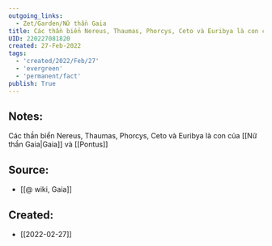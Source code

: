 ```yaml
---
outgoing_links:
  - Zet/Garden/Nữ thần Gaia
title: Các thần biển Nereus, Thaumas, Phorcys, Ceto và Euribya là con của Gaia và Pontus
UID: 220227081820
created: 27-Feb-2022
tags:
  - 'created/2022/Feb/27'
  - 'evergreen'
  - 'permanent/fact'
publish: True
---
```

## Notes:
Các thần biển Nereus, Thaumas, Phorcys, Ceto và Euribya là con của [[Nữ thần Gaia|Gaia]] và [[Pontus]]

## Source:
- [[@ wiki, Gaia]]





## Created:
- [[2022-02-27]]
